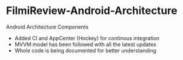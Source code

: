 # FilmiReview-Android-Architecture
Android Architecture Components

- Added CI and AppCenter (Hockey) for continous integration
- MVVM model has been followed with all the latest updates
- Whole code is being documented for better understanding
